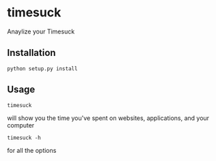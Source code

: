 # timesuck

Anaylize your Timesuck

## Installation

    python setup.py install

## Usage

    timesuck

will show you the time you've spent on websites, applications, and your computer

    timesuck -h

for all the options
